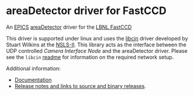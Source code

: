 areaDetector driver for FastCCD
===============================

An 
[EPICS](http://www.aps.anl.gov/epics/) 
[areaDetector](https://github.com/areaDetector/areaDetector/blob/master/README.md)
driver for the 
[LBNL FastCCD](https://sites.google.com/a/lbl.gov/fast-ccd-camera-systems)

This driver is supported under linux and uses the 
[libcin](https://github.com/NSLS-II-CSX/libcin)
driver developed by Stuart Wilkins at the 
[NSLS-II](https://www.bnl.gov/ps). This library acts as the interface between
the UDP controlled _Camera Interface Node_ and the areaDetector driver. Please
see the `libcin`
[readme](https://github.com/NSLS-II/libcin/blob/master/README.md) for
information on the required network setup. 

Additional information:
* [Documentation](https://areadetector.github.io/master/ADFastCCD/index.html)
* [Release notes and links to source and binary releases](RELEASE.md).
